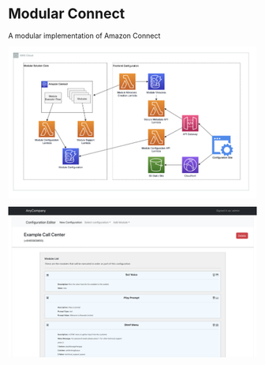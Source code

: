 # Modular Connect
A modular implementation of Amazon Connect

![alt text](https://github.com/ianchristopherryan/modular-connect/blob/main/images/module_architecture.png?raw=true)

![alt text](https://github.com/ianchristopherryan/modular-connect/blob/main/images/modular_connect_admin.png?raw=true)

